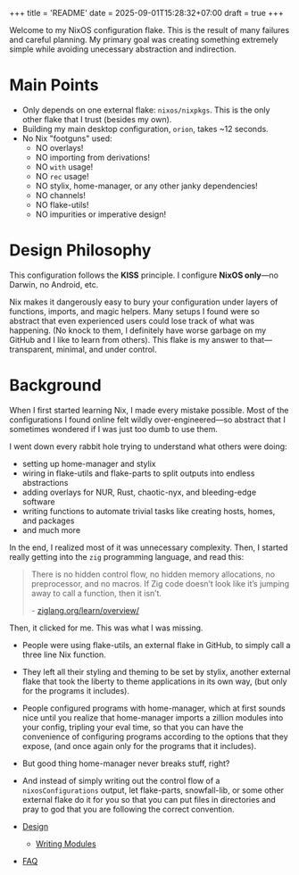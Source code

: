 +++
title = 'README'
date = 2025-09-01T15:28:32+07:00
draft = true
+++

Welcome to my NixOS configuration flake. This is the result of many failures and careful planning. 
My primary goal was creating something extremely simple while avoiding unecessary abstraction and indirection.

# Main Points

* Only depends on one external flake: `nixos/nixpkgs`. This is the only other flake that I trust (besides my own).
* Building my main desktop configuration, `orion`, takes ~12 seconds.
* No Nix "footguns" used:
  - NO overlays!
  - NO importing from derivations!
  - NO `with` usage!
  - NO `rec` usage!
  - NO stylix, home-manager, or any other janky dependencies!
  - NO channels!
  - NO flake-utils!
  - NO impurities or imperative design!

# Design Philosophy

This configuration follows the **KISS** principle. I configure **NixOS only**—no Darwin, no Android, etc.

Nix makes it dangerously easy to bury your configuration under layers of functions, imports, and magic helpers.
Many setups I found were so abstract that even experienced users could lose track of what was happening.
(No knock to them, I definitely have worse garbage on my GitHub and I like to learn from others).
This flake is my answer to that—transparent, minimal, and under control.

# Background

When I first started learning Nix, I made every mistake possible.
Most of the configurations I found online felt wildly over-engineered—so abstract that I sometimes wondered if I was just too dumb to use them.

I went down every rabbit hole trying to understand what others were doing:
- setting up home-manager and stylix
- wiring in flake-utils and flake-parts to split outputs into endless abstractions
- adding overlays for NUR, Rust, chaotic-nyx, and bleeding-edge software
- writing functions to automate trivial tasks like creating hosts, homes, and packages  
- and much more

In the end, I realized most of it was unnecessary complexity. Then, I started really getting into the `zig` programming language, and read this:

> There is no hidden control flow, no hidden memory allocations, no preprocessor, and no macros. If Zig code doesn’t look like it’s jumping away to call a function, then it isn’t.
>
> \- [ziglang.org/learn/overview/](https://ziglang.org/learn/overview/)

Then, it clicked for me. This was what I was missing.

* People were using flake-utils, an external flake in GitHub, to simply call a three line Nix function.
* They left all their styling and theming to be set by stylix, another external flake that took the liberty to theme applications in its own way, (but only for the programs it includes).
* People configured programs with home-manager, which at first sounds nice until you realize that home-manager imports a zillion modules into your config, tripling your eval time,
so that you can have the convenience of configuring programs according to the options that they expose, (and once again only for the programs that it includes).
* But good thing home-manager never breaks stuff, right?
* And instead of simply writing out the control flow of a `nixosConfigurations` output, let flake-parts, snowfall-lib, or some other external flake do it for you so that you can
put files in directories and pray to god that you are following the correct convention.

* [Design](../design)
  * [Writing Modules](../modules)
* [FAQ](../faq)
